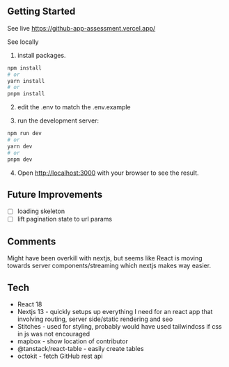 ## Getting Started

See live https://github-app-assessment.vercel.app/

See locally
1) install packages.

```bash
npm install
# or
yarn install
# or
pnpm install
```

2) edit the .env to match the .env.example

3) run the development server:

```bash
npm run dev
# or
yarn dev
# or
pnpm dev
```

4) Open [http://localhost:3000](http://localhost:3000) with your browser to see the result.

## Future Improvements

- [ ] loading skeleton
- [ ] lift pagination state to url params

## Comments

Might have been overkill with nextjs, but seems like React is moving towards server components/streaming which nextjs makes way easier.

## Tech
* React 18
* Nextjs 13 - quickly setups up everything I need for an react app that involving routing, server side/static rendering and seo
* Stitches - used for styling, probably would have used tailwindcss if css in js was not encouraged
* mapbox - show location of contributor
* @tanstack/react-table - easily create tables
* octokit - fetch GitHub rest api

